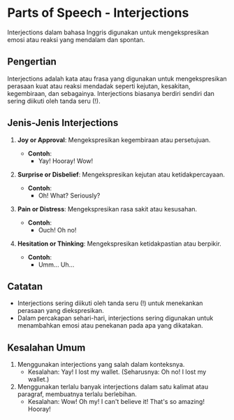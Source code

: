 # Parts of Speech - Interjections

Interjections dalam bahasa Inggris digunakan untuk mengekspresikan emosi atau reaksi yang mendalam dan spontan.

## Pengertian

Interjections adalah kata atau frasa yang digunakan untuk mengekspresikan perasaan kuat atau reaksi mendadak seperti kejutan, kesakitan, kegembiraan, dan sebagainya. Interjections biasanya berdiri sendiri dan sering diikuti oleh tanda seru (!).

## Jenis-Jenis Interjections

1. **Joy or Approval**: Mengekspresikan kegembiraan atau persetujuan.
   - **Contoh**:
     - Yay! Hooray! Wow!
   
2. **Surprise or Disbelief**: Mengekspresikan kejutan atau ketidakpercayaan.
   - **Contoh**:
     - Oh! What? Seriously?

3. **Pain or Distress**: Mengekspresikan rasa sakit atau kesusahan.
   - **Contoh**:
     - Ouch! Oh no!

4. **Hesitation or Thinking**: Mengekspresikan ketidakpastian atau berpikir.
   - **Contoh**:
     - Umm... Uh...

## Catatan

- Interjections sering diikuti oleh tanda seru (!) untuk menekankan perasaan yang diekspresikan.
- Dalam percakapan sehari-hari, interjections sering digunakan untuk menambahkan emosi atau penekanan pada apa yang dikatakan.

## Kesalahan Umum

1. Menggunakan interjections yang salah dalam konteksnya.
   - Kesalahan: Yay! I lost my wallet. (Seharusnya: Oh no! I lost my wallet.)
2. Menggunakan terlalu banyak interjections dalam satu kalimat atau paragraf, membuatnya terlalu berlebihan.
   - Kesalahan: Wow! Oh my! I can't believe it! That's so amazing! Hooray!

